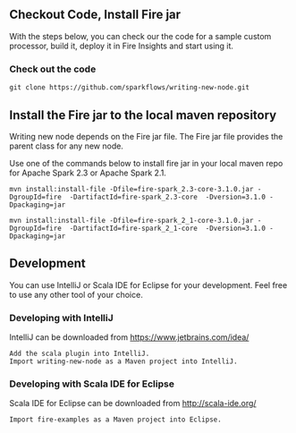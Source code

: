 ## Checkout Code, Install Fire jar

With the steps below, you can check our the code for a sample custom processor, build it, deploy it in Fire Insights and start using it.

### Check out the code

    git clone https://github.com/sparkflows/writing-new-node.git

## Install the Fire jar to the local maven repository

Writing new node depends on the Fire jar file. The Fire jar file provides the parent class for any new node. 

Use one of the commands below to install  fire jar in your local maven repo for Apache Spark 2.3 or Apache Spark 2.1.

    mvn install:install-file -Dfile=fire-spark_2.3-core-3.1.0.jar -DgroupId=fire  -DartifactId=fire-spark_2.3-core  -Dversion=3.1.0 -Dpackaging=jar
    
    mvn install:install-file -Dfile=fire-spark_2_1-core-3.1.0.jar -DgroupId=fire  -DartifactId=fire-spark_2_1-core  -Dversion=3.1.0 -Dpackaging=jar
    
## Development

You can use IntelliJ or Scala IDE for Eclipse for your development. Feel free to use any other tool of your choice.

### Developing with IntelliJ

IntelliJ can be downloaded from https://www.jetbrains.com/idea/

    Add the scala plugin into IntelliJ.
    Import writing-new-node as a Maven project into IntelliJ.

### Developing with Scala IDE for Eclipse

Scala IDE for Eclipse can be downloaded from http://scala-ide.org/

    Import fire-examples as a Maven project into Eclipse.

